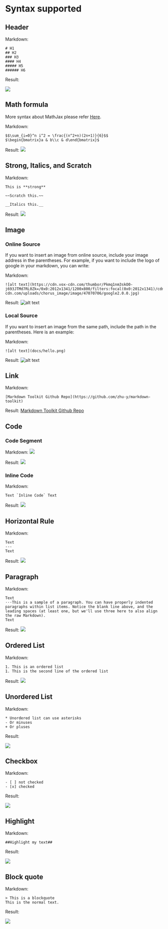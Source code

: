# Syntax supported

## Header

Markdown:
```
# H1
## H2
### H3
#### H4
##### H5
###### H6
```

Result:

![](docs/header.png)


## Math formula
More syntax about MathJax please refer [Here](https://math.meta.stackexchange.com/questions/5020/mathjax-basic-tutorial-and-quick-reference).

Markdown:
```
$$\sum_{i=0}^n i^2 = \frac{(n^2+n)(2n+1)}{6}$$
$\begin{bmatrix}a & b\\c & d\end{bmatrix}$
```

Result:
![](docs/math.png)

## Strong, Italics, and Scratch

Markdown:
```
This is **strong**

~~Scratch this.~~

__Italics this.__
```
Result:
![](docs/strong-italics-scratch.png)

## Image

### Online Source
If you want to insert an image from online source, include your image address in the parentheses. For example, if you want to include the logo of google in your markdown, you can write:

Markdown:
```
![alt text](https://cdn.vox-cdn.com/thumbor/Pkmq1nm3skO0-j693JTMd7RL0Zk=/0x0:2012x1341/1200x800/filters:focal(0x0:2012x1341)/cdn.vox-cdn.com/uploads/chorus_image/image/47070706/google2.0.0.jpg)
```

Result:
![alt text](https://cdn.vox-cdn.com/thumbor/Pkmq1nm3skO0-j693JTMd7RL0Zk=/0x0:2012x1341/1200x800/filters:focal(0x0:2012x1341)/cdn.vox-cdn.com/uploads/chorus_image/image/47070706/google2.0.0.jpg)

### Local Source

If you want to insert an image from the same path, include the path in the parentheses. Here is an example:

Markdown:
```
![alt text](docs/hello.png)
```

Result:
![alt text](docs/hello.png)

## Link

Markdown:
```
[Markdown Toolkit Github Repo](https://github.com/zhu-y/markdown-toolkit)
```

Result:
[Markdown Toolkit Github Repo](https://github.com/zhu-y/markdown-toolkit)

## Code 

### Code Segment

Markdown:
![](docs/code_origin.png)

Result:
![](docs/code_result.png)

### Inline Code

Markdown:
```buildoutcfg
Text `Inline Code` Text
```

Result:
![](docs/inline_code.png)

## Horizontal Rule

Markdown:
```
Text
---
Text
```

Result:
![](docs/horizontal_rule.png)

## Paragraph

Markdown:
```
Text
⋅⋅⋅This is a sample of a paragraph. You can have properly indented paragraphs within list items. Notice the blank line above, and the leading spaces (at least one, but we'll use three here to also align the raw Markdown).
Text
```

Result:
![](docs/paragraph.png)

## Ordered List

Markdown:
```
1. This is an ordered list
1. This is the second line of the ordered list
```
Result:
![](docs/ordered_list.png)

## Unordered List

Markdown:
```
* Unordered list can use asterisks
- Or minuses
+ Or pluses
```

Result:

![](docs/unordered_list.png)


## Checkbox

Markdown:
```
- [ ] not checked
- [x] checked
```
Result:

![](docs/checkbox.png)

## Highlight

Markdown:
```
##Highlight my text##
```

Result:

![](docs/highlight.png)

## Block quote

Markdown:
```
> This is a blockquote
This is the normal text.
```

Result:

![](docs/blockquote.png)

